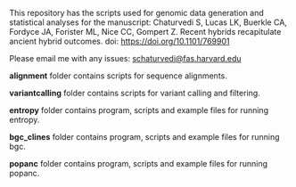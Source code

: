 This repository has the scripts used for genomic data generation and statistical analyses for the manuscript: Chaturvedi S, Lucas LK, Buerkle CA, Fordyce JA, Forister ML, Nice CC, Gompert Z. Recent hybrids recapitulate ancient hybrid outcomes. doi: https://doi.org/10.1101/769901

Please email me with any issues: schaturvedi@fas.harvard.edu

**alignment** folder contains scripts for sequence alignments.

**variantcalling** folder contains scripts for variant calling and filtering.

**entropy** folder contains program, scripts and example files for running entropy.

**bgc_clines** folder contains program, scripts and example files for running bgc.

**popanc** folder contains program, scripts and example files for running popanc.
